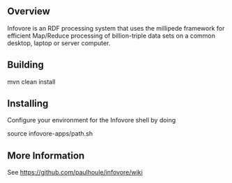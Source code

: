 Overview
--------

Infovore is an RDF processing system that uses the millipede framework for efficient
Map/Reduce processing of billion-triple data sets on a common desktop, laptop or server
computer.

Building
--------

mvn clean install

Installing
----------

Configure your environment for the Infovore shell by doing

source infovore-apps/path.sh

More Information
----------------

See https://github.com/paulhoule/infovore/wiki
